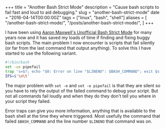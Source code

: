 +++
title = "Another Bash Strict Mode"
description = "Cause bash scripts to fail fast and loud to aid debugging."
slug = "another-bash-strict-mode"
date = "2016-04-14T00:00:00Z"
tags = ["linux", "bash", "shell"]
aliases = [
    "/another-bash-strict-mode/",
    "/posts/another-bash-strict-mode/",
]
+++

I have been using [Aaron Maxwell's Unofficial Bash Strict
Mode](http://redsymbol.net/articles/unofficial-bash-strict-mode/) for many years
now and it has saved my loads of time if finding and fixing buggy bash scripts.
The main problem I now encounter is scripts that fail silently (or far from the
last command that output anything). To solve this I have started to use the
following variant.

```sh
#!/bin/bash
set -uo pipefail
trap 's=$?; echo "$0: Error on line "$LINENO": $BASH_COMMAND"; exit $s' ERR
IFS=$'\n\t'
```

The major problem with `set -e` and `set -o pipefail` is that they are silent so
you have to rely the output of the failed command to debug your script. But not
all commands fail loudly and when they do they don't tell you where in your
script they failed.

Error traps can give you more information, anything that is available to the
bash shell at the time they where triggered. Most usefully the command that
failed `$BASH_COMMAND` and the line number `$LINENO` that command was on.
